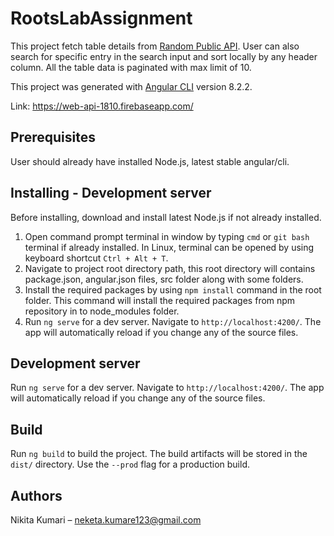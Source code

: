 # RootsLabAssignment

This project fetch table details from [Random Public API](https://randomapi.com/api/6de6abfedb24f889e0b5f675edc50deb?fmt=raw&sole). User can also search for specific entry in the search input and sort locally by any header column. All the table data is paginated with max limit of 10.

This project was generated with [Angular CLI](https://github.com/angular/angular-cli) version 8.2.2.

Link: https://web-api-1810.firebaseapp.com/

## Prerequisites
User should already have installed Node.js, latest stable angular/cli.


## Installing - Development server
Before installing, download and install latest Node.js if not already installed.
1. Open command prompt terminal in window by typing `cmd` or `git bash` terminal if already installed. In Linux, terminal can be opened by using keyboard shortcut `Ctrl + Alt + T`.
2. Navigate to project root directory path, this root directory will contains package.json, angular.json files, src folder along with some folders.
3. Install the required packages by using  `npm install` command in the root folder. This command will install the required packages from npm repository in to node_modules folder.
4. Run `ng serve` for a dev server. Navigate to `http://localhost:4200/`. The app will automatically reload if you change any of the source files.

## Development server

Run `ng serve` for a dev server. Navigate to `http://localhost:4200/`. The app will automatically reload if you change any of the source files.

## Build

Run `ng build` to build the project. The build artifacts will be stored in the `dist/` directory. Use the `--prod` flag for a production build.

## Authors
Nikita Kumari – neketa.kumare123@gmail.com
